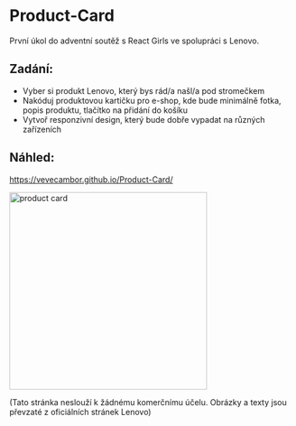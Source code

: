 # Product-Card

První úkol do adventní soutěž s React Girls ve spolupráci s Lenovo.

## Zadání:
- Vyber si produkt Lenovo, který bys rád/a našl/a pod stromečkem
- Nakóduj produktovou kartičku pro e-shop, kde bude minimálně fotka, popis produktu, tlačítko na přidání do košíku
- Vytvoř responzivní design, který bude dobře vypadat na různých zařízeních

## Náhled:
https://vevecambor.github.io/Product-Card/


<img width="350" alt='product card' src='https://github.com/VeveCambor/Product-Card/assets/121693001/38404665-2893-4b0e-8f22-27608072b04c'>


(Tato stránka neslouží k žádnému komerčnímu účelu. Obrázky a texty jsou převzaté z oficiálních stránek Lenovo)
